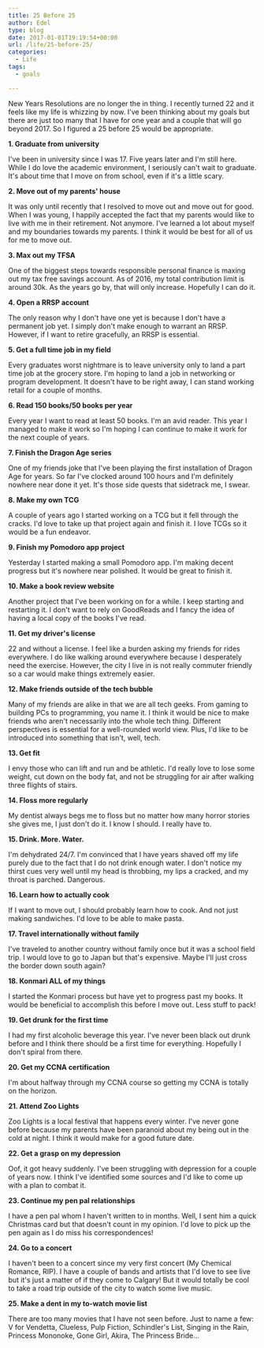 ```yaml
---
title: 25 Before 25
author: Edel
type: blog
date: 2017-01-01T19:19:54+00:00
url: /life/25-before-25/
categories:
  - Life
tags:
  - goals

---
```

New Years Resolutions are no longer the in thing. I recently turned 22 and it feels like my life is whizzing by now. I've been thinking about my goals but there are just too many that I have for one year and a couple that will go beyond 2017. So I figured a 25 before 25 would be appropriate.

**1. Graduate from university**
  
I've been in university since I was 17. Five years later and I'm still here. While I do love the academic environment, I seriously can't wait to graduate. It's about time that I move on from school, even if it's a little scary.

**2. Move out of my parents' house**
  
It was only until recently that I resolved to move out and move out for good. When I was young, I happily accepted the fact that my parents would like to live with me in their retirement. Not anymore. I've learned a lot about myself and my boundaries towards my parents. I think it would be best for all of us for me to move out.

**3. Max out my TFSA**
  
One of the biggest steps towards responsible personal finance is maxing out my tax free savings account. As of 2016, my total contribution limit is around 30k. As the years go by, that will only increase. Hopefully I can do it.

**4. Open a RRSP account**
  
The only reason why I don't have one yet is because I don't have a permanent job yet. I simply don't make enough to warrant an RRSP. However, if I want to retire gracefully, an RRSP is essential.

**5. Get a full time job in my field**
  
Every graduates worst nightmare is to leave university only to land a part time job at the grocery store. I'm hoping to land a job in networking or program development. It doesn't have to be right away, I can stand working retail for a couple of months.

**6. Read 150 books/50 books per year**
  
Every year I want to read at least 50 books. I'm an avid reader. This year I managed to make it work so I'm hoping I can continue to make it work for the next couple of years.

**7. Finish the Dragon Age series**
  
One of my friends joke that I've been playing the first installation of Dragon Age for years. So far I've clocked around 100 hours and I'm definitely nowhere near done it yet. It's those side quests that sidetrack me, I swear.

**8. Make my own TCG**
  
A couple of years ago I started working on a TCG but it fell through the cracks. I'd love to take up that project again and finish it. I love TCGs so it would be a fun endeavor.

**9. Finish my Pomodoro app project**
  
Yesterday I started making a small Pomodoro app. I'm making decent progress but it's nowhere near polished. It would be great to finish it.

**10. Make a book review website**
  
Another project that I've been working on for a while. I keep starting and restarting it. I don't want to rely on GoodReads and I fancy the idea of having a local copy of the books I've read.

**11. Get my driver's license**
  
22 and without a license. I feel like a burden asking my friends for rides everywhere. I do like walking around everywhere because I desperately need the exercise. However, the city I live in is not really commuter friendly so a car would make things extremely easier.

**12. Make friends outside of the tech bubble**
  
Many of my friends are alike in that we are all tech geeks. From gaming to building PCs to programming, you name it. I think it would be nice to make friends who aren't necessarily into the whole tech thing. Different perspectives is essential for a well-rounded world view. Plus, I'd like to be introduced into something that isn't, well, tech.

**13. Get fit**
  
I envy those who can lift and run and be athletic. I'd really love to lose some weight, cut down on the body fat, and not be struggling for air after walking three flights of stairs.

**14. Floss more regularly**
  
My dentist always begs me to floss but no matter how many horror stories she gives me, I just don't do it. I know I should. I really have to.

**15. Drink. More. Water.**
  
I'm dehydrated 24/7. I'm convinced that I have years shaved off my life purely due to the fact that I do not drink enough water. I don't notice my thirst cues very well until my head is throbbing, my lips a cracked, and my throat is parched. Dangerous.

**16. Learn how to actually cook**
  
If I want to move out, I should probably learn how to cook. And not just making sandwiches. I'd love to be able to make pasta.

**17. Travel internationally without family**
  
I've traveled to another country without family once but it was a school field trip. I would love to go to Japan but that's expensive. Maybe I'll just cross the border down south again?

**18. Konmari ALL of my things**
  
I started the Konmari process but have yet to progress past my books. It would be beneficial to accomplish this before I move out. Less stuff to pack!

**19. Get drunk for the first time**
  
I had my first alcoholic beverage this year. I've never been black out drunk before and I think there should be a first time for everything. Hopefully I don't spiral from there.

**20. Get my CCNA certification**
  
I'm about halfway through my CCNA course so getting my CCNA is totally on the horizon.

**21. Attend Zoo Lights**
  
Zoo Lights is a local festival that happens every winter. I've never gone before because my parents have been paranoid about my being out in the cold at night. I think it would make for a good future date.

**22. Get a grasp on my depression**
  
Oof, it got heavy suddenly. I've been struggling with depression for a couple of years now. I think I've identified some sources and I'd like to come up with a plan to combat it.

**23. Continue my pen pal relationships**
  
I have a pen pal whom I haven't written to in months. Well, I sent him a quick Christmas card but that doesn't count in my opinion. I'd love to pick up the pen again as I do miss his correspondences!

**24. Go to a concert**
  
I haven't been to a concert since my very first concert (My Chemical Romance, RIP). I have a couple of bands and artists that I'd love to see live but it's just a matter of if they come to Calgary! But it would totally be cool to take a road trip outside of the city to watch some live music.

**25. Make a dent in my to-watch movie list**
  
There are too many movies that I have not seen before. Just to name a few: V for Vendetta, Clueless, Pulp Fiction, Schindler's List, Singing in the Rain, Princess Mononoke, Gone Girl, Akira, The Princess Bride&#8230;